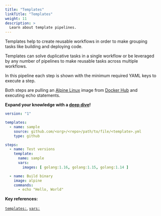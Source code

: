 ```yaml
---
title: "Templates"
linkTitle: "Templates"
weight: 11
description: >
  Learn about template pipelines.
---
```


Templates help to create reusable workflows in order to make grouping tasks like building and deploying code.

Templates can solve duplicative tasks in a single workflow or be leveraged by any number of pipelines to make reusable tasks across multiple workflows.

In this pipeline each step is shown with the minimum required YAML keys to execute a step.

Both steps are pulling an [Alpine Linux](https://alpinelinux.org/) image from [Docker Hub](https://hub.docker.com/) and executing echo statements.  

**Expand your knowledge with a [deep dive](/docs/usage/templates/templates.md)!**

<!-- section break -->

```yaml
version: "1"

templates:
  - name: sample
    source: github.com/<org>/<repo>/path/to/file/<template>.yml
    type: github

steps:
  - name: Test versions
    template:
      name: sample
      vars:
        images: [ golang:1.16, golang:1.15, golang:1.14 ]

  - name: Build binary
    image: alpine
    commands:
      - echo "Hello, World"        
```

<!-- section break -->

**Key references:**

[`templates:`](/docs/reference/yaml/templates.md), [`vars:`](/reference/yaml/steps/#the-template-key)
